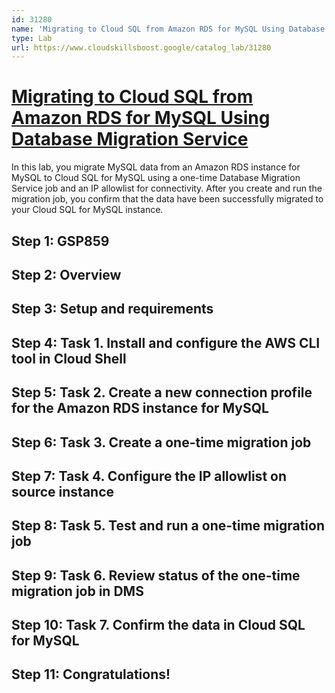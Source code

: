 ```yaml
---
id: 31280
name: 'Migrating to Cloud SQL from Amazon RDS for MySQL Using Database Migration Service'
type: Lab
url: https://www.cloudskillsboost.google/catalog_lab/31280
---
```


# [Migrating to Cloud SQL from Amazon RDS for MySQL Using Database Migration Service](https://www.cloudskillsboost.google/catalog_lab/31280)

In this lab, you migrate MySQL data from an Amazon RDS instance for MySQL to Cloud SQL for MySQL using a one-time Database Migration Service job and an IP allowlist for connectivity. After you create and run the migration job, you confirm that the data have been successfully migrated to your Cloud SQL for MySQL instance.

## Step 1: GSP859

## Step 2: Overview

## Step 3: Setup and requirements

## Step 4: Task 1. Install and configure the AWS CLI tool in Cloud Shell

## Step 5: Task 2. Create a new connection profile for the Amazon RDS instance for MySQL

## Step 6: Task 3. Create a one-time migration job

## Step 7: Task 4. Configure the IP allowlist on source instance

## Step 8: Task 5. Test and run a one-time migration job

## Step 9: Task 6. Review status of the one-time migration job in DMS

## Step 10: Task 7. Confirm the data in Cloud SQL for MySQL

## Step 11: Congratulations!
